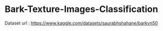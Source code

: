 # Bark-Texture-Images-Classification

Dataset url : https://www.kaggle.com/datasets/saurabhshahane/barkvn50